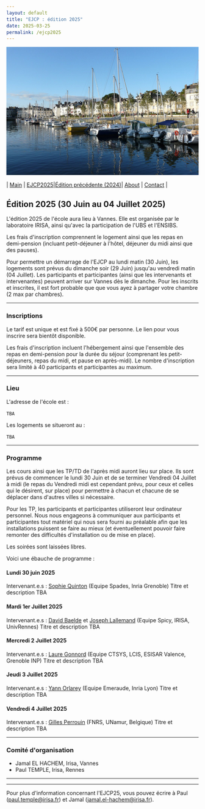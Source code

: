 ```yaml
---
layout: default
title: "EJCP : édition 2025"
date: 2025-03-25
permalink: /ejcp2025
--- 
```

<img src="./_pages/vannes.jpg" width="640" alt="CC by attribution, Matthieu Riegler" >

| [Main](./index) | [EJCP2025](./ejcp2025)|[Édition précédente (2024)](./ejcp2024)| [About](./about) | [Contact](./contact) |


## Édition 2025 (30 Juin au 04 Juillet 2025) 


L'édition 2025 de l'école aura lieu à Vannes. Elle est organisée par le laboratoire IRISA, ainsi qu'avec la participation de l'UBS et l'ENSIBS.

Les frais d'inscription comprennent le logement ainsi que les repas en demi-pension (incluant petit-déjeuner à l'hôtel, déjeuner du midi ainsi que des pauses).

Pour permettre un démarrage de l'EJCP au lundi matin (30 Juin), les logements sont prévus du dimanche soir (29 Juin) jusqu'au vendredi matin (04 Juillet).
Les participants et participantes (ainsi que les intervenants et intervenantes) peuvent arriver sur Vannes dès le dimanche.
Pour les inscrits et inscrites, il est fort probable que que vous ayez à partager votre chambre (2 max par chambres).

---
### Inscriptions

Le tarif est unique et est fixé à 500€ par personne.
Le lien pour vous inscrire sera bientôt disponible.

Les frais d'inscription incluent l'hébergement ainsi que l'ensemble des repas en demi-pension pour la durée du séjour (comprenant les petit-déjeuners, repas du midi, et pause en après-midi).
Le nombre d'inscription sera limité à 40 participants et participantes au maximum.

---
### Lieu

L'adresse de l'école est : 
```
TBA
```


Les logements se situeront au : 
```
TBA
```

---

### Programme

Les cours ainsi que les TP/TD de l'après midi  auront lieu sur place.
Ils sont prévus de commencer le lundi 30 Juin et de se terminer Vendredi 04 Juillet à midi (le repas du Vendredi midi est cependant prévu, pour ceux et celles qui le désirent, sur place) pour permettre à chacun et chacune de se déplacer dans d'autres villes si nécessaire.

Pour les TP, les participants et participantes utiliseront leur ordinateur personnel. Nous nous engageons à communiquer aux participants et participantes tout matériel qui nous sera fourni au préalable afin que les installations puissent se faire au mieux (et éventuellement pouvoir faire remonter des difficultés d'installation ou de mise en place).

Les soirées sont laissées libres.

Voici une ébauche de programme :
#### Lundi 30 juin 2025
Intervenant.e.s : [Sophie Quinton](https://team.inria.fr/spades/quinton/) (Equipe Spades, Inria Grenoble)
Titre et description TBA

#### Mardi 1er Juillet 2025
Intervenant.e.s : [David Baelde](https://people.irisa.fr/David.Baelde/) et [Joseph Lallemand](https://people.irisa.fr/Joseph.Lallemand/) (Equipe Spicy, IRISA, UnivRennes)
Titre et description TBA

#### Mercredi 2 Juillet 2025
Intervenant.e.s : [Laure Gonnord](https://laure.gonnord.org/pro/index.html) (Equipe CTSYS, LCIS, ESISAR Valence, Grenoble INP)
Titre et description TBA

#### Jeudi 3 Juillet 2025
Intervenant.e.s : [Yann Orlarey](https://team.inria.fr/emeraude/team-members/) (Equipe Emeraude, Inria Lyon)
Titre et description TBA

#### Vendredi 4 Juillet 2025
Intervenant.e.s : [Gilles Perrouin](https://gperroui.github.io/) (FNRS, UNamur, Belgique)
Titre et description TBA

---
### Comité d'organisation
 * Jamal EL HACHEM, Irisa, Vannes 
 * Paul TEMPLE, Irisa, Rennes

---
<!--<img src="_logos/ejcp25_logos.png" width="640">-->


---
Pour plus d'information concernant l'EJCP25, vous pouvez écrire à Paul (paul.temple@irisa.fr) et Jamal (jamal.el-hachem@irisa.fr).
